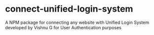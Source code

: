 # connect-unified-login-system
A NPM package for connecting any website with Unified Login System developed by Vishnu G for User Authentication purposes
